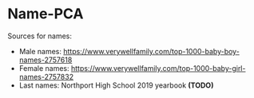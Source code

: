 # Name-PCA 

Sources for names:
* Male names: https://www.verywellfamily.com/top-1000-baby-boy-names-2757618
* Female names: https://www.verywellfamily.com/top-1000-baby-girl-names-2757832
* Last names: Northport High School 2019 yearbook __(TODO)__